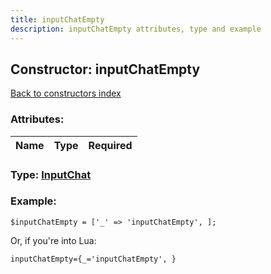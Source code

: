 ```yaml
---
title: inputChatEmpty
description: inputChatEmpty attributes, type and example
---
```

## Constructor: inputChatEmpty  
[Back to constructors index](index.md)



### Attributes:

| Name     |    Type       | Required |
|----------|:-------------:|---------:|



### Type: [InputChat](../types/InputChat.md)


### Example:

```
$inputChatEmpty = ['_' => 'inputChatEmpty', ];
```  

Or, if you're into Lua:  


```
inputChatEmpty={_='inputChatEmpty', }

```


